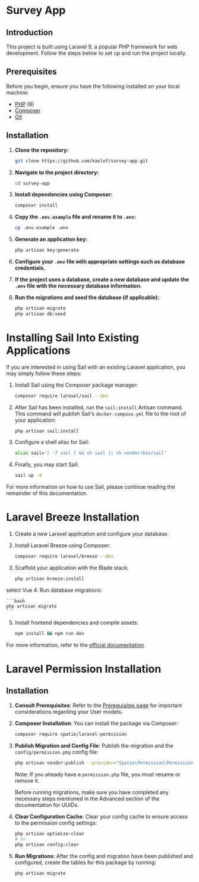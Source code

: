 # Survey App

## Introduction

This project is built using Laravel 9, a popular PHP framework for web development. Follow the steps below to set up and run the project locally.

## Prerequisites

Before you begin, ensure you have the following installed on your local machine:

- [PHP](https://www.php.net/) (8)
- [Composer](https://getcomposer.org/)
- [Git](https://git-scm.com/)

## Installation

1. **Clone the repository:**

    ```bash
    git clone https://github.com/kaolof/survey-app.git
    ```

2. **Navigate to the project directory:**

    ```bash
    cd survey-app
    ```

3. **Install dependencies using Composer:**

    ```bash
    composer install
    ```

4. **Copy the `.env.example` file and rename it to `.env`:**

    ```bash
    cp .env.example .env
    ```

5. **Generate an application key:**

    ```bash
    php artisan key:generate
    ```

6. **Configure your `.env` file with appropriate settings such as database credentials.**

7. **If the project uses a database, create a new database and update the `.env` file with the necessary database information.**

8. **Run the migrations and seed the database (if applicable):**

    ```bash
    php artisan migrate
    php artisan db:seed
    ```
# Installing Sail Into Existing Applications

If you are interested in using Sail with an existing Laravel application, you may simply follow these steps:

1. Install Sail using the Composer package manager:
    ```bash
    composer require laravel/sail --dev
    ```

2. After Sail has been installed, run the `sail:install` Artisan command. This command will publish Sail's `docker-compose.yml` file to the root of your application:
    ```bash
    php artisan sail:install
    ```
3. Configure a shell alias for Sail:
    ```bash
    alias sail='[ -f sail ] && sh sail || sh vendor/bin/sail'
    ```
4. Finally, you may start Sail:
    ```bash
    sail up -d
    ```


For more information on how to use Sail, please continue reading the remainder of this documentation.

# Laravel Breeze Installation

1. Create a new Laravel application and configure your database.
2. Install Laravel Breeze using Composer:

    ```bash
    composer require laravel/breeze --dev
    ```

3. Scaffold your application with the Blade stack:

    ```bash
    php artisan breeze:install
    ```
select Vue
4. Run database migrations:

    ```bash
    php artisan migrate
    ```

5. Install frontend dependencies and compile assets:

    ```bash
    npm install && npm run dev
    ```

For more information, refer to the [official documentation](https://laravel.com/docs/breeze).

# Laravel Permission Installation

## Installation

1. **Consult Prerequisites**: Refer to the [Prerequisites page](link_to_prerequisites_page) for important considerations regarding your User models.

2. **Composer Installation**: You can install the package via Composer:

    ```bash
    composer require spatie/laravel-permission
    ```

3. **Publish Migration and Config File**: Publish the migration and the `config/permission.php` config file:

    ```bash
    php artisan vendor:publish --provider="Spatie\Permission\PermissionServiceProvider"
    ```

    Note: If you already have a `permission.php` file, you must rename or remove it.

    Before running migrations, make sure you have completed any necessary steps mentioned in the Advanced section of the documentation for UUIDs.


4. **Clear Configuration Cache**: Clear your config cache to ensure access to the permission config settings:

    ```bash
    php artisan optimize:clear
    # or
    php artisan config:clear
    ```

5. **Run Migrations**: After the config and migration have been published and configured, create the tables for this package by running:

    ```bash
    php artisan migrate
    ```

